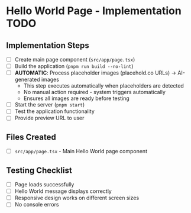 # Hello World Page - Implementation TODO

## Implementation Steps

- [ ] Create main page component (`src/app/page.tsx`)
- [ ] Build the application (`pnpm run build --no-lint`)
- [ ] **AUTOMATIC**: Process placeholder images (placehold.co URLs) → AI-generated images
  - This step executes automatically when placeholders are detected
  - No manual action required - system triggers automatically
  - Ensures all images are ready before testing
- [ ] Start the server (`pnpm start`)
- [ ] Test the application functionality
- [ ] Provide preview URL to user

## Files Created
- [ ] `src/app/page.tsx` - Main Hello World page component

## Testing Checklist
- [ ] Page loads successfully
- [ ] Hello World message displays correctly
- [ ] Responsive design works on different screen sizes
- [ ] No console errors